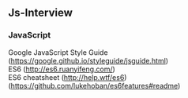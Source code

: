 ## Js-Interview

### JavaScript
Google JavaScript Style Guide (https://google.github.io/styleguide/jsguide.html)  
ES6 (http://es6.ruanyifeng.com/)  
ES6 cheatsheet (http://help.wtf/es6) (https://github.com/lukehoban/es6features#readme)
